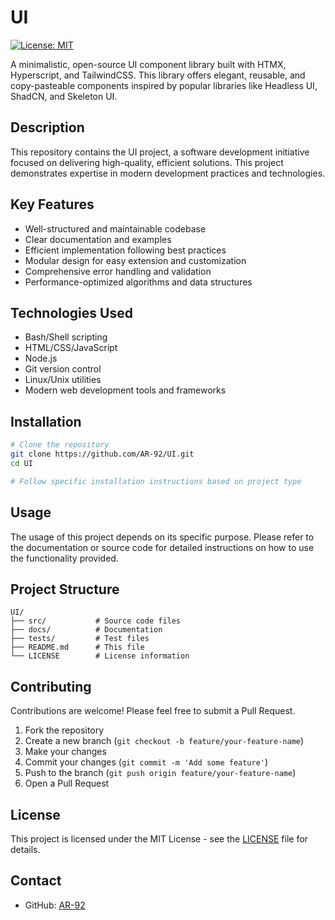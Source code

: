 # UI

[![License: MIT](https://img.shields.io/badge/License-MIT-yellow.svg)](https://opensource.org/licenses/MIT)

A minimalistic, open-source UI component library built with HTMX, Hyperscript, and TailwindCSS. This library offers elegant, reusable, and copy-pasteable components inspired by popular libraries like Headless UI, ShadCN, and Skeleton UI.

## Description

This repository contains the UI project, a software development initiative focused on delivering high-quality, efficient solutions. This project demonstrates expertise in modern development practices and technologies.

## Key Features

- Well-structured and maintainable codebase
- Clear documentation and examples
- Efficient implementation following best practices
- Modular design for easy extension and customization
- Comprehensive error handling and validation
- Performance-optimized algorithms and data structures

## Technologies Used

- Bash/Shell scripting
- HTML/CSS/JavaScript
- Node.js
- Git version control
- Linux/Unix utilities
- Modern web development tools and frameworks

## Installation

```bash
# Clone the repository
git clone https://github.com/AR-92/UI.git
cd UI

# Follow specific installation instructions based on project type
```

## Usage

The usage of this project depends on its specific purpose. Please refer to the documentation or source code for detailed instructions on how to use the functionality provided.

## Project Structure

```
UI/
├── src/           # Source code files
├── docs/          # Documentation
├── tests/         # Test files
├── README.md      # This file
└── LICENSE        # License information
```

## Contributing

Contributions are welcome! Please feel free to submit a Pull Request.

1. Fork the repository
2. Create a new branch (`git checkout -b feature/your-feature-name`)
3. Make your changes
4. Commit your changes (`git commit -m 'Add some feature'`)
5. Push to the branch (`git push origin feature/your-feature-name`)
6. Open a Pull Request

## License

This project is licensed under the MIT License - see the [LICENSE](LICENSE) file for details.

## Contact

- GitHub: [AR-92](https://github.com/AR-92)
